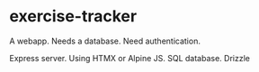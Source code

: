 # exercise-tracker

A webapp.
Needs a database.
Need authentication.

Express server.
Using HTMX or Alpine JS.
SQL database. Drizzle